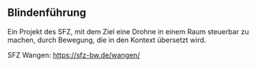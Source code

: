 ## Blindenführung

Ein Projekt des SFZ, mit dem Ziel eine Drohne in einem Raum steuerbar zu machen, durch Bewegung, 
die in den Kontext übersetzt wird.

SFZ Wangen: https://sfz-bw.de/wangen/
